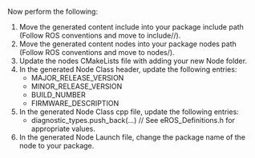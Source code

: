 Now perform the following:
1. Move the generated content include into your package include path (Follow ROS conventions and move to include/<PackageName>/).
2. Move the generated content nodes into your package nodes path (Follow ROS conventions and move to nodes/<PackageName>).
3. Update the nodes CMakeLists file with adding your new Node folder.
4. In the generated Node Class header, update the following entries: 
    * MAJOR_RELEASE_VERSION
    * MINOR_RELEASE_VERSION
    * BUILD_NUMBER
    * FIRMWARE_DESCRIPTION
5. In the generated Node Class cpp file, update the following entries:
    * diagnostic_types.push_back(...) // See eROS_Definitions.h for appropriate values.
6. In the generated Node Launch file, change the package name of the node to your package.

